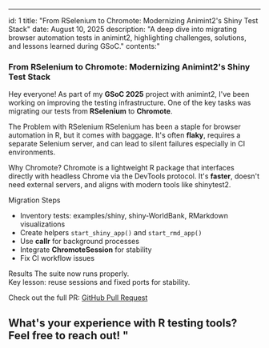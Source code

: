  
---
id: 1
title: "From RSelenium to Chromote: Modernizing Animint2's Shiny Test Stack"
date: August 10, 2025
description: "A deep dive into migrating browser automation tests in animint2, highlighting challenges, solutions, and lessons learned during GSoC."
contents:"
### From RSelenium to Chromote: Modernizing Animint2's Shiny Test Stack 

Hey everyone! As part of my **GSoC 2025** project with animint2, I've been working on improving the testing infrastructure. One of the key tasks was migrating our tests from **RSelenium** to **Chromote**.

 The Problem with RSelenium
RSelenium has been a staple for browser automation in R, but it comes with baggage. It's often **flaky**, requires a separate Selenium server, and can lead to silent failures especially in CI environments.

 Why Chromote?
Chromote is a lightweight R package that interfaces directly with headless Chrome via the DevTools protocol. It's **faster**, doesn't need external servers, and aligns with modern tools like shinytest2.

Migration Steps
- Inventory tests: examples/shiny, shiny-WorldBank, RMarkdown visualizations  
- Create helpers `start_shiny_app()` and `start_rmd_app()`  
- Use **callr** for background processes  
- Integrate **ChromoteSession** for stability  
- Fix CI workflow issues  

 Results
The suite now runs properly.  
Key lesson: reuse sessions and fixed ports for stability.

Check out the full PR: [GitHub Pull Request](https://github.com/animint/animint2/pull/209)


What's your experience with R testing tools? Feel free to reach out!
"
---

